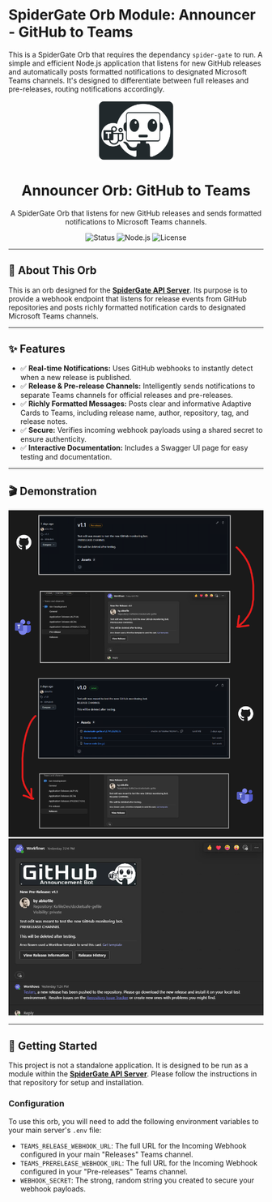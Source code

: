 # SpiderGate Orb Module: Announcer - GitHub to Teams

This is a SpiderGate Orb that requires the dependancy `spider-gate` to run.  A simple and efficient Node.js application that listens for new GitHub releases and automatically posts formatted notifications to designated Microsoft Teams channels. It's designed to differentiate between full releases and pre-releases, routing notifications accordingly.


<div align="center">
  <img src="https://raw.githubusercontent.com/arvobowen/sg-announcer-gt/main/assets/logo.png" alt="Announcer Orb Logo" width="150"/>
</div>

<h1 align="center">Announcer Orb: GitHub to Teams</h1>

<div align="center">
  A SpiderGate Orb that listens for new GitHub releases and sends formatted notifications to Microsoft Teams channels.
</div>

<div align="center">

![Status](https://img.shields.io/badge/Status-Active-brightgreen?style=for-the-badge)
![Node.js](https://img.shields.io/badge/Node.js-20.x-339933?style=for-the-badge&logo=nodedotjs)
![License](https://img.shields.io/badge/License-CC--BY--NC--SA--4.0-blue?style=for-the-badge)

</div>

---

## 🎯 About This Orb

This is an orb designed for the **[SpiderGate API Server](https://github.com/arvobowen/spider-gate)**. Its purpose is to provide a webhook endpoint that listens for release events from GitHub repositories and posts richly formatted notification cards to designated Microsoft Teams channels.

---

## ✨ Features

* ✅ **Real-time Notifications:** Uses GitHub webhooks to instantly detect when a new release is published.
* ✅ **Release & Pre-release Channels:** Intelligently sends notifications to separate Teams channels for official releases and pre-releases.
* ✅ **Richly Formatted Messages:** Posts clear and informative Adaptive Cards to Teams, including release name, author, repository, tag, and release notes.
* ✅ **Secure:** Verifies incoming webhook payloads using a shared secret to ensure authenticity.
* ✅ **Interactive Documentation:** Includes a Swagger UI page for easy testing and documentation.

---

## 🎬 Demonstration

![Demo](./assets/demo.png)
![Demo New Card](./assets/demo-new-card-design.png)

---

## 🚀 Getting Started

This project is not a standalone application. It is designed to be run as a module within the **[SpiderGate API Server](https://github.com/arvobowen/spider-gate)**. Please follow the instructions in that repository for setup and installation.

### Configuration

To use this orb, you will need to add the following environment variables to your main server's `.env` file:

* `TEAMS_RELEASE_WEBHOOK_URL`: The full URL for the Incoming Webhook configured in your main "Releases" Teams channel.
* `TEAMS_PRERELEASE_WEBHOOK_URL`: The full URL for the Incoming Webhook configured in your "Pre-releases" Teams channel.
* `WEBHOOK_SECRET`: The strong, random string you created to secure your webhook payloads.